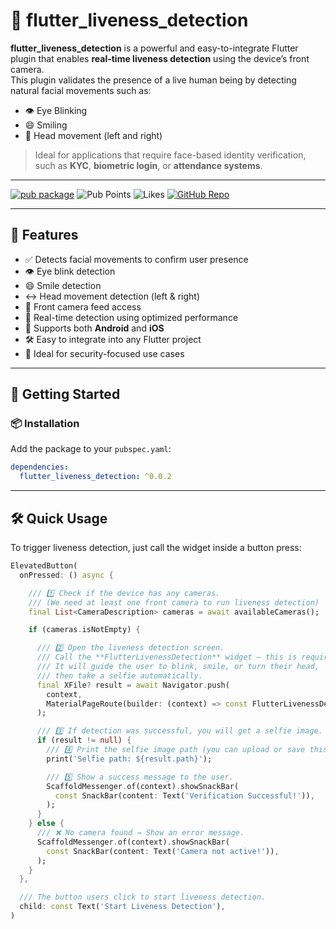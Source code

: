 # 🧠 flutter_liveness_detection

**flutter_liveness_detection** is a powerful and easy-to-integrate Flutter plugin that enables **real-time liveness detection** using the device’s front camera.  
This plugin validates the presence of a live human being by detecting natural facial movements such as:

- 👁️ Eye Blinking
- 😄 Smiling
- 🔄 Head movement (left and right)

> Ideal for applications that require face-based identity verification, such as **KYC**, **biometric login**, or **attendance systems**.

---

[![pub package](https://img.shields.io/pub/v/flutter_liveness_detection.svg)](https://pub.dev/packages/flutter_liveness_detection)
![Pub Points](https://img.shields.io/pub/points/flutter_liveness_detection)
![Likes](https://img.shields.io/pub/likes/flutter_liveness_detection)
[![GitHub Repo](https://img.shields.io/badge/github-rahmanprofile%2Fflutter_liveness_detection-blue?logo=github)](https://github.com/rahmanprofile/flutter_liveness_detection)

---

## 🚀 Features

- ✅ Detects facial movements to confirm user presence
- 👁️ Eye blink detection
- 😄 Smile detection
- ↔️ Head movement detection (left & right)
- 🎥 Front camera feed access
- 🧠 Real-time detection using optimized performance
- 📱 Supports both **Android** and **iOS**
- 🛠️ Easy to integrate into any Flutter project
- 🔐 Ideal for security-focused use cases

---

## 🔧 Getting Started

### 📦 Installation

Add the package to your `pubspec.yaml`:

```yaml
dependencies:
  flutter_liveness_detection: ^0.0.2

```
---
## 🛠️ Quick Usage

To trigger liveness detection, just call the widget inside a button press:

```dart
ElevatedButton(
  onPressed: () async {

    /// 1️⃣ Check if the device has any cameras.
    /// (We need at least one front camera to run liveness detection)
    final List<CameraDescription> cameras = await availableCameras();

    if (cameras.isNotEmpty) {

      /// 2️⃣ Open the liveness detection screen.
      /// Call the **FlutterLivenessDetection** widget — this is required.
      /// It will guide the user to blink, smile, or turn their head,
      /// then take a selfie automatically.
      final XFile? result = await Navigator.push(
        context,
        MaterialPageRoute(builder: (context) => const FlutterLivenessDetection()),
      );

      /// 3️⃣ If detection was successful, you will get a selfie image.
      if (result != null) {
        /// 4️⃣ Print the selfie image path (you can upload or save this file).
        print('Selfie path: ${result.path}');

        /// 5️⃣ Show a success message to the user.
        ScaffoldMessenger.of(context).showSnackBar(
          const SnackBar(content: Text('Verification Successful!')),
        );
      }
    } else {
      /// ❌ No camera found → Show an error message.
      ScaffoldMessenger.of(context).showSnackBar(
        const SnackBar(content: Text('Camera not active!')),
      );
    }
  },

  /// The button users click to start liveness detection.
  child: const Text('Start Liveness Detection'),
)



